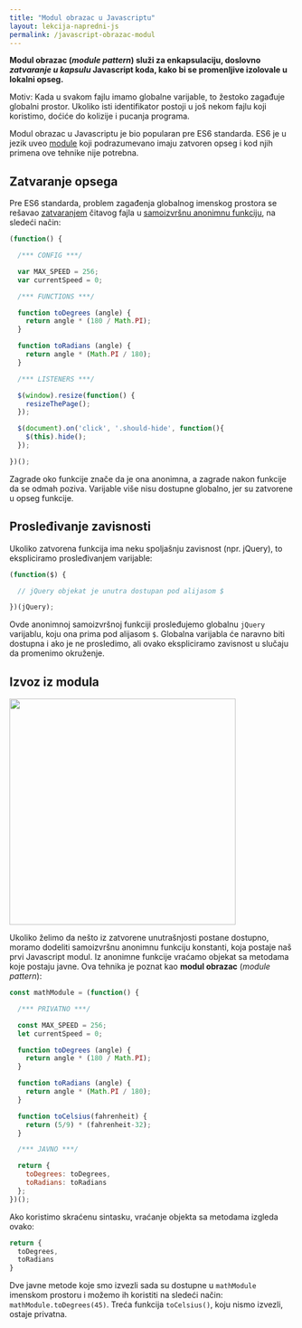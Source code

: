 ```yaml
---
title: "Modul obrazac u Javascriptu"
layout: lekcija-napredni-js
permalink: /javascript-obrazac-modul
---
```


**Modul obrazac (*module pattern*) služi za enkapsulaciju, doslovno *zatvaranje u kapsulu* Javascript koda, kako bi se promenljive izolovale u lokalni opseg.**

Motiv: Kada u svakom fajlu imamo globalne varijable, to žestoko zagađuje globalni prostor. Ukoliko isti identifikator postoji u još nekom fajlu koji koristimo, doćiće do kolizije i pucanja programa.

Modul obrazac u Javascriptu je bio popularan pre ES6 standarda. ES6 je u jezik uveo [module](/javascript-moduli) koji podrazumevano imaju zatvoren opseg i kod njih primena ove tehnike nije potrebna.

## Zatvaranje opsega

Pre ES6 standarda, problem zagađenja globalnog imenskog prostora se rešavao [zatvaranjem](/javascript-zatvorenost) čitavog fajla u [samoizvršnu anonimnu funkciju](/samoizvrsne-anonimne-funkcije), na sledeći način:

```javascript
(function() {

  /*** CONFIG ***/

  var MAX_SPEED = 256;
  var currentSpeed = 0;

  /*** FUNCTIONS ***/

  function toDegrees (angle) {
    return angle * (180 / Math.PI);
  }

  function toRadians (angle) {
    return angle * (Math.PI / 180);
  }

  /*** LISTENERS ***/

  $(window).resize(function() {
    resizeThePage();
  });

  $(document).on('click', '.should-hide', function(){
    $(this).hide();
  });

})();
```

Zagrade oko funkcije znače da je ona anonimna, a zagrade nakon funkcije da se odmah poziva. Varijable više nisu dostupne globalno, jer su zatvorene u opseg funkcije. 

## Prosleđivanje zavisnosti

Ukoliko zatvorena funkcija ima neku spoljašnju zavisnost (npr. jQuery), to ekspliciramo prosleđivanjem varijable:

```javascript
(function($) {

  // jQuery objekat je unutra dostupan pod alijasom $

})(jQuery);
```

Ovde anonimnoj samoizvršnoj funkciji prosleđujemo globalnu `jQuery` varijablu, koju ona prima pod alijasom `$`. Globalna varijabla će naravno biti dostupna i ako je ne prosledimo, ali ovako ekspliciramo zavisnost u slučaju da promenimo okruženje.

## Izvoz iz modula

<img src='https://skolakoda.org/refaktorisanje/images/closure.png' width='400'>

Ukoliko želimo da nešto iz zatvorene unutrašnjosti postane dostupno, moramo dodeliti samoizvršnu anonimnu funkciju konstanti, koja postaje naš prvi Javascript modul. Iz anonimne funkcije vraćamo objekat sa metodama koje postaju javne. Ova tehnika je poznat kao **modul obrazac** (*module pattern*):

```javascript
const mathModule = (function() {

  /*** PRIVATNO ***/

  const MAX_SPEED = 256;
  let currentSpeed = 0;

  function toDegrees (angle) {
    return angle * (180 / Math.PI);
  }

  function toRadians (angle) {
    return angle * (Math.PI / 180);
  }

  function toCelsius(fahrenheit) {
    return (5/9) * (fahrenheit-32);
  }

  /*** JAVNO ***/

  return {
    toDegrees: toDegrees,
    toRadians: toRadians
  };
})();
```

Ako koristimo skraćenu sintasku, vraćanje objekta sa metodama izgleda ovako:

```js
return {
  toDegrees,
  toRadians
}
```

Dve javne metode koje smo izvezli sada su dostupne u `mathModule` imenskom prostoru i možemo ih koristiti na sledeći način: `mathModule.toDegrees(45)`. Treća funkcija `toCelsius()`, koju nismo izvezli, ostaje privatna.
